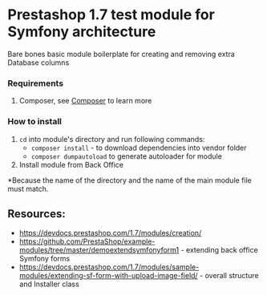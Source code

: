 # Prestashop 1.7 test module for Symfony architecture

Bare bones basic module boilerplate for creating and removing extra Database columns

 ### Requirements
 
  1. Composer, see [Composer](https://getcomposer.org/) to learn more
 
 ### How to install
 
  1. `cd` into module's directory and run following commands:
      - `composer install` - to download dependencies into vendor folder
      - `composer dumpautoload` to generate autoloader for module
  2. Install module from Back Office
 
 *Because the name of the directory and the name of the main module file must match.

## Resources:
 * https://devdocs.prestashop.com/1.7/modules/creation/
 * https://github.com/PrestaShop/example-modules/tree/master/demoextendsymfonyform1 - extending back office Symfony forms
 * https://devdocs.prestashop.com/1.7/modules/sample-modules/extending-sf-form-with-upload-image-field/ - overall structure and Installer class
